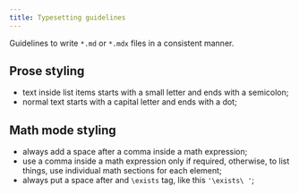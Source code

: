 ```yaml
---
title: Typesetting guidelines
---
```


Guidelines to write `*.md` or `*.mdx` files in a consistent manner.

## Prose styling

- text inside list items starts with a small letter and ends with a semicolon;
- normal text starts with a capital letter and ends with a dot;

## Math mode styling

- always add a space after a comma inside a math expression;
- use a comma inside a math expression only if required, otherwise, to list
  things, use individual math sections for each element;
- always put a space after and `\exists` tag, like this `'\exists\ '`;
